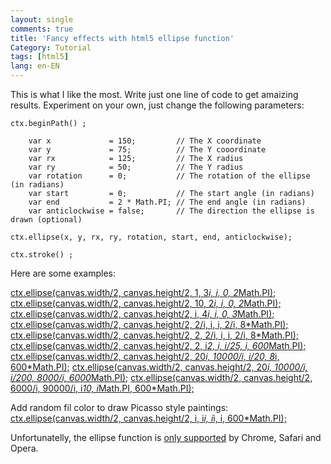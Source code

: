 ```yaml
---
layout: single
comments: true
title: 'Fancy effects with html5 ellipse function'
Category: Tutorial
tags: [html5]
lang: en-EN
---
```


This is what I like the most. Write just one line of code to get amaizing results. Experiment on your own, just change the following parameters:

```html5
ctx.beginPath() ;

    var x             = 150;         // The X coordinate
    var y             = 75;          // The Y cooordinate
    var rx            = 125;         // The X radius
    var ry            = 50;          // The Y radius
    var rotation      = 0;           // The rotation of the ellipse (in radians)
    var start         = 0;           // The start angle (in radians)
    var end           = 2 * Math.PI; // The end angle (in radians)
    var anticlockwise = false;       // The direction the ellipse is drawn (optional)
    
ctx.ellipse(x, y, rx, ry, rotation, start, end, anticlockwise);

ctx.stroke() ;
```

Here are some examples: 

[ctx.ellipse(canvas.width/2, canvas.height/2, 1, 3*i, i, 0, 2*Math.PI);](https://solipsyzm.pl/demo/index.html) 
[ctx.ellipse(canvas.width/2, canvas.height/2, 10, 2*i, i, 0, 2*Math.PI);](https://solipsyzm.pl/demo/index2.html)
[ctx.ellipse(canvas.width/2, canvas.height/2, i, 4*i, i, 0, 3*Math.PI);](https://solipsyzm.pl/demo/index3.html) 
[ctx.ellipse(canvas.width/2, canvas.height/2, 2/i, i, i, 2/i, 8*Math.PI);](https://solipsyzm.pl/demo/index4.html) 
[ctx.ellipse(canvas.width/2, canvas.height/2, 2, 2/i, i, i, 2/i, 8*Math.PI);](https://solipsyzm.pl/demo/index5.html) 
[ctx.ellipse(canvas.width/2, canvas.height/2, 2, i*2, i, i/25, i, 600*Math.PI);](https://solipsyzm.pl/demo/index6.html) 
[ctx.ellipse(canvas.width/2, canvas.height/2, 20*i, 10000/i, i/20, 8*i, 600*Math.PI);](https://solipsyzm.pl/demo/index7.html) 
[ctx.ellipse(canvas.width/2, canvas.height/2, 20*i, 10000/i, i/200, 8000/i, 6000*Math.PI);](https://solipsyzm.pl/demo/index8.html) 
[ctx.ellipse(canvas.width/2, canvas.height/2, 6000/i, 90000/i, i*10, i*Math.PI, 600*Math.PI);](https://solipsyzm.pl/demo/index9.html) 

Add random fil color to draw Picasso style paintings:
[ctx.ellipse(canvas.width/2, canvas.height/2, i, i*i, i*i, i, 600*Math.PI);](https://solipsyzm.pl/demo/index10.html)

Unfortunatelly, the ellipse function is [only supported](http://caniuse.com/#search=ellipse) by Chrome, Safari and Opera. 
